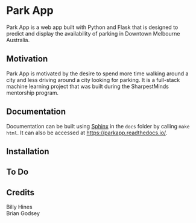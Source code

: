 # Park App

Park App is a web app built with Python and Flask that is designed to predict and display the availability of parking in Downtown Melbourne Australia.


## Motivation
Park App is motivated by the desire to spend more time walking around a city and less driving around a city looking for parking. It is a full-stack machine learning project that was built during the SharpestMinds mentorship program.

## Documentation
Documentation can be built using [Sphinx](http://www.sphinx-doc.org/en/master/) in the `docs` folder by calling `make html`. It can also be accessed at https://parkapp.readthedocs.io/.

## Installation

## To Do

## Credits
Billy Hines  
Brian Godsey
